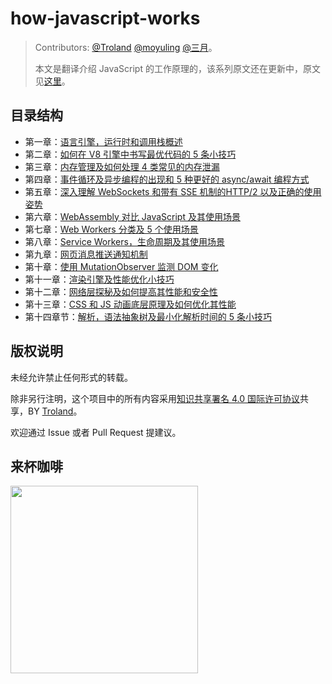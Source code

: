 # how-javascript-works

> Contributors: [@Troland](https://github.com/Troland/)  [@moyuling](https://github.com/moyuling) [@三月](https://github.com/heaven2049)。
>
> 本文是翻译介绍 JavaScript 的工作原理的，该系列原文还在更新中，原文见[这里](https://blog.sessionstack.com/tagged/tutorial)。

## 目录结构

- 第一章：[语言引擎，运行时和调用栈概述](overview.md)
- 第二章：[如何在 V8 引擎中书写最优代码的 5 条小技巧](v8.md)
- 第三章：[内存管理及如何处理 4 类常见的内存泄漏](memory-management.md)
- 第四章：[事件循环及异步编程的出现和 5 种更好的 async/await 编程方式](event-loop.md) 
- 第五章：[深入理解 WebSockets 和带有 SSE 机制的HTTP/2 以及正确的使用姿势](http.md) 
- 第六章：[WebAssembly 对比 JavaScript 及其使用场景](webassembly.md)
- 第七章：[Web Workers 分类及 5 个使用场景](worker.md)
- 第八章：[Service Workers，生命周期及其使用场景](service-worker.md)
- 第九章：[网页消息推送通知机制](push-notifications.md)
- 第十章：[使用 MutationObserver 监测 DOM 变化](mutation-observer.md)
- 第十一章：[渲染引擎及性能优化小技巧](rendering.md)
- 第十二章：[网络层探秘及如何提高其性能和安全性](networking.md)
- 第十三章：[CSS 和 JS 动画底层原理及如何优化其性能](animation.md)
- 第十四章节：[解析，语法抽象树及最小化解析时间的 5 条小技巧](ast.md)

## 版权说明

未经允许禁止任何形式的转载。

除非另行注明，这个项目中的所有内容采用[知识共享署名 4.0 国际许可协议](http://creativecommons.org/licenses/by/4.0/)共享，BY [Troland](https://github.com/Troland)。

欢迎通过 Issue 或者 Pull Request 提建议。

## 来杯咖啡

<img src="https://user-images.githubusercontent.com/1475173/39091700-c211409e-462c-11e8-8531-90261c9a7b73.png" width="300"/>
